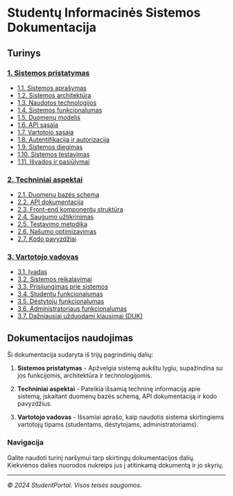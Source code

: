 # Studentų Informacinės Sistemos Dokumentacija

## Turinys

### [1. Sistemos pristatymas](docs/StudentPortal-Pristatymas.md)
- [1.1. Sistemos aprašymas](docs/StudentPortal-Pristatymas.md#sistemos-aprašymas)
- [1.2. Sistemos architektūra](docs/StudentPortal-Pristatymas.md#sistemos-architektūra)
- [1.3. Naudotos technologijos](docs/StudentPortal-Pristatymas.md#naudotos-technologijos)
- [1.4. Sistemos funkcionalumas](docs/StudentPortal-Pristatymas.md#sistemos-funkcionalumas)
- [1.5. Duomenų modelis](docs/StudentPortal-Pristatymas.md#duomenų-modelis)
- [1.6. API sąsaja](docs/StudentPortal-Pristatymas.md#api-sąsaja)
- [1.7. Vartotojo sąsaja](docs/StudentPortal-Pristatymas.md#vartotojo-sąsaja)
- [1.8. Autentifikacija ir autorizacija](docs/StudentPortal-Pristatymas.md#autentifikacija-ir-autorizacija)
- [1.9. Sistemos diegimas](docs/StudentPortal-Pristatymas.md#sistemos-diegimas)
- [1.10. Sistemos testavimas](docs/StudentPortal-Pristatymas.md#sistemos-testavimas)
- [1.11. Išvados ir pasiūlymai](docs/StudentPortal-Pristatymas.md#išvados-ir-pasiūlymai)

### [2. Techniniai aspektai](docs/StudentPortal-Techniniai-Aspektai.md)
- [2.1. Duomenų bazės schema](docs/StudentPortal-Techniniai-Aspektai.md#duomenų-bazės-schema)
- [2.2. API dokumentacija](docs/StudentPortal-Techniniai-Aspektai.md#api-dokumentacija)
- [2.3. Front-end komponentų struktūra](docs/StudentPortal-Techniniai-Aspektai.md#front-end-komponentų-struktūra)
- [2.4. Saugumo užtikrinimas](docs/StudentPortal-Techniniai-Aspektai.md#saugumo-užtikrinimas)
- [2.5. Testavimo metodika](docs/StudentPortal-Techniniai-Aspektai.md#testavimo-metodika)
- [2.6. Našumo optimizavimas](docs/StudentPortal-Techniniai-Aspektai.md#našumo-optimizavimas)
- [2.7. Kodo pavyzdžiai](docs/StudentPortal-Techniniai-Aspektai.md#kodo-pavyzdžiai)

### [3. Vartotojo vadovas](docs/StudentPortal-Vartotojo-Vadovas.md)
- [3.1. Įvadas](docs/StudentPortal-Vartotojo-Vadovas.md#įvadas)
- [3.2. Sistemos reikalavimai](docs/StudentPortal-Vartotojo-Vadovas.md#sistemos-reikalavimai)
- [3.3. Prisijungimas prie sistemos](docs/StudentPortal-Vartotojo-Vadovas.md#prisijungimas-prie-sistemos)
- [3.4. Studentų funkcionalumas](docs/StudentPortal-Vartotojo-Vadovas.md#studentų-funkcionalumas)
- [3.5. Dėstytojų funkcionalumas](docs/StudentPortal-Vartotojo-Vadovas.md#dėstytojų-funkcionalumas)
- [3.6. Administratoriaus funkcionalumas](docs/StudentPortal-Vartotojo-Vadovas.md#administratoriaus-funkcionalumas)
- [3.7. Dažniausiai užduodami klausimai (DUK)](docs/StudentPortal-Vartotojo-Vadovas.md#dažniausiai-užduodami-klausimai-duk)

## Dokumentacijos naudojimas

Ši dokumentacija sudaryta iš trijų pagrindinių dalių:

1. **Sistemos pristatymas** - Apžvelgia sistemą aukštu lygiu, supažindina su jos funkcijomis, architektūra ir technologijomis.

2. **Techniniai aspektai** - Pateikia išsamią techninę informaciją apie sistemą, įskaitant duomenų bazės schemą, API dokumentaciją ir kodo pavyzdžius.

3. **Vartotojo vadovas** - Išsamiai aprašo, kaip naudotis sistema skirtingiems vartotojų tipams (studentams, dėstytojams, administratoriams).

### Navigacija

Galite naudoti turinį naršymui tarp skirtingų dokumentacijos dalių. Kiekvienos dalies nuorodos nukreips jus į atitinkamą dokumentą ir jo skyrių.

---

*© 2024 StudentPortal. Visos teisės saugomos.* 